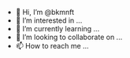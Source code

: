 - 👋 Hi, I’m @bkmnft
- 👀 I’m interested in ...
- 🌱 I’m currently learning ...
- 💞️ I’m looking to collaborate on ...
- 📫 How to reach me ...

<!---
bkmnft/bkmnft is a ✨ special ✨ repository because its `README.md` (this file) appears on your GitHub profile.
You can click the Preview link to take a look at your changes.
--->
